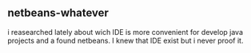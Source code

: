 ## netbeans-whatever
i reasearched lately about wich IDE is more convenient for develop java projects and a found netbeans. I knew that IDE exist but i never proof it.

